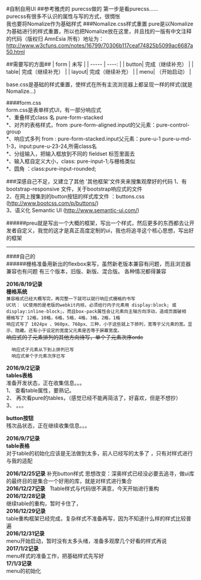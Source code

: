 #自制自用UI
##参考雅虎的 purecss做的
第一步是看purecss......  
purecss有很多不认识的属性与写的方式，很惆怅  
我也要将Nomalize作为基础样式
###Nomalize.css样式重置
  pure是以Nomalize为基础进行的样式重置，所以也把Nomalize放在这里，并且找的一版有中文注释的代码（版权归 AmnEsia 所有）地址为：  
  http://www.w3cfuns.com/notes/16799/70306b117ceaf74825b5099ac6687a50.html  

##需要写的方面##
| form | 未写 |
| ----- | ----: |
| button| 完成（继续补充） |
| table| 完成（继续补充） |
| layout| 完成（继续补充） |
| menu| （开始启动） |

base.css是基础的样式重置，使样式在所有主流浏览器上都呈现一样的样式(就是Nomalize...)

  ####form.css  
  form.css是表单样式UI，有一部分响应式  
  *、重叠样式class 名 pure-form-stacked  
  *、对齐的表格样式，from :pure-form-aligned.input的父元素：pure-control-group  
  *、响应式多列 from : pure-form-stacked.input父元素：pure-u-1 pure-u-md-1-3，input:pure-u-23-24,所需class名  
  *、分组输入，把输入框放到不同的 fieldset   标签里面去  
  *、输入框自定义大小，class: pure-input-1;与栅格类似  
  *、圆角 ：class:pure-input-rounded;  
<!--其他框架文件夹-->
###深感自己不足，又建立了其他 '其他框架'文件夹来搜集观摩好的代码
1、有bootstrap-responsive 文件，关于bootstrap响应式的文件  
2、在网上搜集到的button按钮的样式库文件 ：buttons.css (http://www.bootcss.com/p/buttons/)  
3、语义化  Semantic UI (http://www.semantic-ui.com/)

######preu就是写出一个大概的框架，写出一个样式，然后更多的东西都去让开发者自定义，我觉的这才是真正高度定制的ui，我也将追寻这个核心思想，写出好的框架
***
####自己的   
######栅格准备用新出的flexbox来写，虽然新老版本兼容有问题，而且浏览器兼容也有问题
有三个版本，旧版、新版、混合版。
各种情况都得兼容    


  **2016/8/19记录**   
      **栅格系统**  
    `兼容格式已经大概写完，再完整一下就可以就行响应式栅格的书写`  
      `UC坑： UC使用的是老版的webkit内核，必须给行内子元素用 display:block; 或 display:inline-block;。而且box-pack属性会让元素向主轴方向浮动，造成页面破相`  
      `栅格写了 12格，10格，6格，5格，4格，3格，2格，1格`  
      `响应式写了 1024px 、960px、768px、三种，小于这些就上下排列，宽等于父元素的宽。显示、隐藏。还有小于设定的宽度父元素是否等于屏幕宽度。`    
      ~~响应式的子元素排列的其他方向待写，单个子元素次序orde~~  

      响应式子元素从下到上排列已写
      响应式单个子元素次序已写

  **2016/9/2记录**  
  **tables表格**    
  准备开发状态，正在收集信息。。。  
    1、 查看table属性，要熟记。  
    2、 再次看pure的tables，（感觉已经不能再简洁了，好喜欢，但是不想抄）  
    3、 。。。  

  **button按钮**  
    残次品状态，正在继续收集信息。。。

  **2016/9/7记录**  
  **table表格**  
    对于table的初始化应该是无法做到太多，前人已经写的太多了  ，只有对样式进行与我的适配  

  **2016/12/25记录**
  补充button样式
    思想改变：深奥样式已经没必要去追寻，做ui库的最终目的是集合一个好用的库，就是对样式进行集合  
  **2016/12/27记录**
    Ttable样式与代码很不满意，今天开始进行重构  
 **2016/12/28记录**  
    继续table的重构，暂时卡住了，  
**2016/12/29记录**  
  table重构框架已经完成，复杂样式不准备再写，因为不知道什么样的样式比较普遍  
**2016/12/31记录**  
menu开始启动，暂时没有太多头绪，准备多观摩几个好看的样式再说  
**2017/1/2记录**  
menu样式的准备工作，把基础样式先写好  
**17/1/3记录**  
menu的初始化
